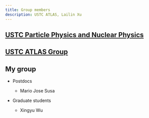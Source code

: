 ```yaml
---
title: Group members
description: USTC ATLAS, Lailin Xu
---
```


## [USTC Particle Physics and Nuclear Physics](http://pnp.ustc.edu.cn/html/)

## [USTC ATLAS Group](http://pnp.ustc.edu.cn/ATLAS/)

## My group

* Postdocs
   * Mario Jose Susa

* Graduate students
   * Xingyu Wu
   
